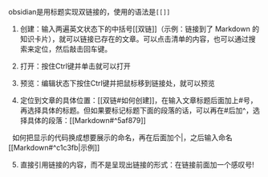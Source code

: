 obsidian是用标题实现双链接的，使用的语法是``[[]]``


1. 创建：输入两遍英文状态下的中括号[[双链]]（示例：链接到了 Markdown 的知识卡片），就可以链接已存在的文章。可以点击清单的内容，也可以通过搜索来定位，然后敲击回车键。

2. 打开：按住Ctrl键并单击就可以打开

3. 预览：编辑状态下按住Ctrl键并把鼠标移到链接处，就可以预览

4. 定位到文章的具体位置：[[双链#如何创建]]，在输入文章标题后面加上#号，再选择具体的标题。但如果要标记标题下面的段落的话，可以再在#后加^，选择具体的段落：[[Markdown#^5af879]]

  如何把显示的代码换成想要展示的命名，再在后面加个|，之后输入命名[[Markdown#^c1c3fb|示例]]

5. 直接引用链接的内容，而不是呈现出链接的形式：在链接前面加一个感叹号!
